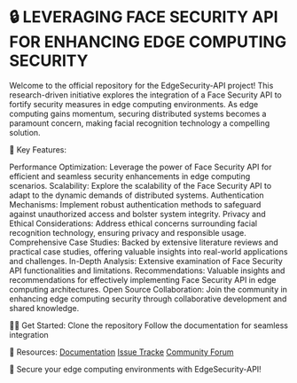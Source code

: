 # 🔒 LEVERAGING FACE SECURITY API FOR ENHANCING EDGE COMPUTING SECURITY 
 Welcome to the official repository for the EdgeSecurity-API project! This research-driven initiative explores the integration of a Face Security API to fortify security measures in edge computing environments. As edge computing gains momentum, securing distributed systems becomes a paramount concern, making facial recognition technology a compelling solution.

🚀 Key Features:

Performance Optimization: Leverage the power of Face Security API for efficient and seamless security enhancements in edge computing scenarios.
Scalability: Explore the scalability of the Face Security API to adapt to the dynamic demands of distributed systems.
Authentication Mechanisms: Implement robust authentication methods to safeguard against unauthorized access and bolster system integrity.
Privacy and Ethical Considerations: Address ethical concerns surrounding facial recognition technology, ensuring privacy and responsible usage.
Comprehensive Case Studies: Backed by extensive literature reviews and practical case studies, offering valuable insights into real-world applications and challenges.
In-Depth Analysis: Extensive examination of Face Security API functionalities and limitations.
Recommendations: Valuable insights and recommendations for effectively implementing Face Security API in edge computing architectures.
Open Source Collaboration: Join the community in enhancing edge computing security through collaborative development and shared knowledge.

👩‍💻 Get Started:
Clone the repository
Follow the documentation for seamless integration

📖 Resources:
<a href="url">Documentation</a>
<a href="url">Issue Tracke</a>
<a href="url">Community Forum</a>

🔐 Secure your edge computing environments with EdgeSecurity-API!
